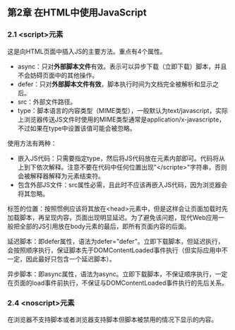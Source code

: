 ## 第2章 在HTML中使用JavaScript

### 2.1 \<script\>元素

这是向HTML页面中插入JS的主要方法。重点有4个属性。

- async：只对**外部脚本文件**有效。表示可以异步下载（立即下载）脚本，并且不会妨碍页面中的其他操作。
- defer：只对**外部脚本文件有效**，脚本执行时间为文档完全被解析和显示之后。
- src：外部文件路径。
- type：脚本语言的内容类型（MIME类型），一般默认为text/javascript，实际上浏览器传送JS文件时使用的MIME类型通常是application/x-javascripte，不过如果在type中设置该值可能会被忽略。

使用方法有两种：

- 嵌入JS代码：只需要指定type，然后将JS代码放在元素内部即可。代码将从上到下依次解释。注意不要在代码中任何位置出现"\</scripte\>"字符串，否则会被解释器解释为元素结束符。
- 包含外部JS文件：src属性必需，且此时不应该再嵌入JS代码，因为浏览器会将其忽略。

标签的位置：按照惯例应该将其放在\<head\>元素中，但是这样会让页面加载时先加载脚本，再呈现内容，页面出现明显延迟。为了避免该问题，现代Web应用一般把全部的JS引用放在body元素的最后，即所有页面内容的后面。

延迟脚本：即defer属性，语法为defer="defer"。立即下载脚本，但延迟执行，会按照顺序执行，保证脚本先于DOMContentLoaded事件执行（但实际应用中不一定，因此最好只包含一个延迟脚本）。

异步脚本：即async属性，语法为async。立即下载脚本，不保证顺序执行，一定在页面的load事件前执行，不保证与DOMContentLoaded事件执行的先后关系。

### 2.4 \<noscript\>元素

在浏览器不支持脚本或者浏览器支持脚本但脚本被禁用的情况下显示的内容。




